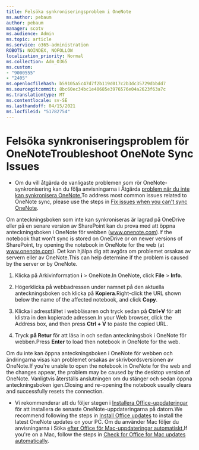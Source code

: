 ```yaml
---
title: Felsöka synkroniseringsproblem i OneNote
ms.author: pebaum
author: pebaum
manager: scotv
ms.audience: Admin
ms.topic: article
ms.service: o365-administration
ROBOTS: NOINDEX, NOFOLLOW
localization_priority: Normal
ms.collection: Adm_O365
ms.custom:
- "9000555"
- "2405"
ms.openlocfilehash: b59105a5c47d7f2b119d017c2b3dc35729dbbdd7
ms.sourcegitcommit: 8bc60ec34bc1e40685e3976576e04a2623f63a7c
ms.translationtype: MT
ms.contentlocale: sv-SE
ms.lasthandoff: 04/15/2021
ms.locfileid: "51782754"
---
```

# <a name="troubleshoot-onenote-sync-issues"></a><span data-ttu-id="87b1d-102">Felsöka synkroniseringsproblem för OneNote</span><span class="sxs-lookup"><span data-stu-id="87b1d-102">Troubleshoot OneNote Sync Issues</span></span>

* <span data-ttu-id="87b1d-103">Om du vill åtgärda de vanligaste problemen som rör OneNote-synkronisering kan du följa anvisningarna i Åtgärda [problem när du inte kan synkronisera OneNote.](https://support.office.com/article/Fix-issues-when-you-can-t-sync-OneNote-299495ef-66d1-448f-90c1-b785a6968d45)</span><span class="sxs-lookup"><span data-stu-id="87b1d-103">To address most common issues related to OneNote sync, please use the steps in [Fix issues when you can't sync OneNote](https://support.office.com/article/Fix-issues-when-you-can-t-sync-OneNote-299495ef-66d1-448f-90c1-b785a6968d45).</span></span>

<span data-ttu-id="87b1d-104">Om anteckningsboken som inte kan synkroniseras är lagrad på OneDrive eller på en senare version av SharePoint kan du prova med att öppna anteckningsboken i OneNote för webben (www.onenote.com).</span><span class="sxs-lookup"><span data-stu-id="87b1d-104">If the notebook that won't sync is stored on OneDrive or on newer versions of SharePoint, try opening the notebook in OneNote for the web (at www.onenote.com).</span></span> <span data-ttu-id="87b1d-105">Det kan hjälpa dig att avgöra om problemet orsakas av servern eller av OneNote.</span><span class="sxs-lookup"><span data-stu-id="87b1d-105">This can help determine if the problem is caused by the server or by OneNote.</span></span>

1. <span data-ttu-id="87b1d-106">Klicka på Arkivinformation **i**  >  OneNote.</span><span class="sxs-lookup"><span data-stu-id="87b1d-106">In OneNote, click **File** > **Info**.</span></span>

2. <span data-ttu-id="87b1d-107">Högerklicka på webbadressen under namnet på den aktuella anteckningsboken och klicka på **Kopiera**.</span><span class="sxs-lookup"><span data-stu-id="87b1d-107">Right-click the URL shown below the name of the affected notebook, and click **Copy**.</span></span>

3. <span data-ttu-id="87b1d-108">Klicka i adressfältet i webbläsaren och tryck sedan på **Ctrl+V** för att klistra in den kopierade adressen.</span><span class="sxs-lookup"><span data-stu-id="87b1d-108">In your Web browser, click the Address box, and then press **Ctrl + V** to paste the copied URL.</span></span>

4. <span data-ttu-id="87b1d-109">Tryck **på Retur** för att läsa in och sedan anteckningsbok i OneNote för webben.</span><span class="sxs-lookup"><span data-stu-id="87b1d-109">Press **Enter** to load then notebook in OneNote for the web.</span></span>

<span data-ttu-id="87b1d-110">Om du inte kan öppna anteckningsboken i OneNote för webben och ändringarna visas kan problemet orsakas av skrivbordsversionen av OneNote.</span><span class="sxs-lookup"><span data-stu-id="87b1d-110">If you're unable to open the notebook in OneNote for the web and the changes appear, the problem may be caused by the desktop version of OneNote.</span></span> <span data-ttu-id="87b1d-111">Vanligtvis återställs anslutningen om du stänger och sedan öppna anteckningsboken igen.</span><span class="sxs-lookup"><span data-stu-id="87b1d-111">Closing and re-opening the notebook usually clears and successfully resets the connection.</span></span>

* <span data-ttu-id="87b1d-112">Vi rekommenderar att du följer stegen i [Installera Office-uppdateringar](https://support.office.com/article/Install-Office-updates-2ab296f3-7f03-43a2-8e50-46de917611c5) för att installera de senaste OneNote-uppdateringarna på datorn.</span><span class="sxs-lookup"><span data-stu-id="87b1d-112">We recommend following the steps in [Install Office updates](https://support.office.com/article/Install-Office-updates-2ab296f3-7f03-43a2-8e50-46de917611c5) to install the latest OneNote updates on your PC.</span></span> <span data-ttu-id="87b1d-113">Om du använder Mac följer du anvisningarna i Söka [efter Office för Mac-uppdateringar automatiskt.](https://support.office.com/article/update-office-for-mac-automatically-bfd1e497-c24d-4754-92ab-910a4074d7c1)</span><span class="sxs-lookup"><span data-stu-id="87b1d-113">If you're on a Mac, follow the steps in [Check for Office for Mac updates automatically](https://support.office.com/article/update-office-for-mac-automatically-bfd1e497-c24d-4754-92ab-910a4074d7c1).</span></span>